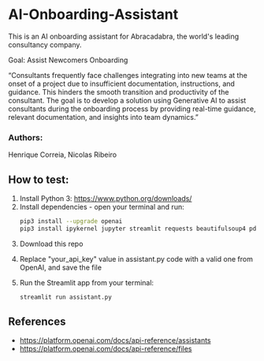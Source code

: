 # AI-Onboarding-Assistant

This is an AI onboarding assistant for Abracadabra, the world's leading consultancy company.

Goal: Assist Newcomers Onboarding

“Consultants frequently face challenges integrating into new teams at the onset of a project due to insufficient documentation, instructions, and guidance. This hinders the smooth transition and productivity of the consultant. The goal is to develop a solution using Generative AI to assist consultants during the onboarding process by providing real-time guidance, relevant documentation, and insights into team dynamics.”

### Authors:
Henrique Correia,
Nicolas Ribeiro

## How to test:

1) Install Python 3: 
https://www.python.org/downloads/
2) Install dependencies - open your terminal and run:
    ```bash
    pip3 install --upgrade openai
    pip3 install ipykernel jupyter streamlit requests beautifulsoup4 pdfkit
    ```
3) Download this repo
4. Replace "your_api_key" value in assistant.py code with a valid one from OpenAI, and save the file
5. Run the Streamlit app from your terminal:

    ```bash
    streamlit run assistant.py
    ```

## References
- https://platform.openai.com/docs/api-reference/assistants
- https://platform.openai.com/docs/api-reference/files